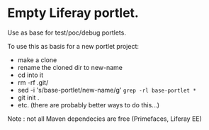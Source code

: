 # Empty Liferay portlet.

Use as base for test/poc/debug portlets.

To use this as basis for a new portlet project:
- make a clone
- rename the cloned dir to new-name
- cd into it
- rm -rf .git/
- sed -i 's/base-portlet/new-name/g' `grep -rl base-portlet *`
- git init .
- etc.
(there are probably better ways to do this...)

Note : not all Maven dependecies are free (Primefaces, Liferay EE)
